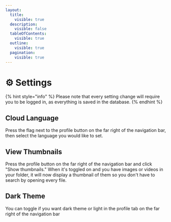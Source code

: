 ```yaml
---
layout:
  title:
    visible: true
  description:
    visible: false
  tableOfContents:
    visible: true
  outline:
    visible: true
  pagination:
    visible: true
---
```


# ⚙ Settings

{% hint style="info" %}
Please note that every setting change will require you to be logged in, as everything is saved in the database.
{% endhint %}

## Cloud Language

Press the flag next to the profile button on the far right of the navigation bar, then select the language you would like to set.

## View Thumbnails

Press the profile button on the far right of the navigation bar and click "Show thumbnails." When it's toggled on and you have images or videos in your folder, it will now display a thumbnail of them so you don't have to search by opening every file.

## Dark Theme

You can toggle if you want dark theme or light in the profile tab on the far right of the navigation bar

